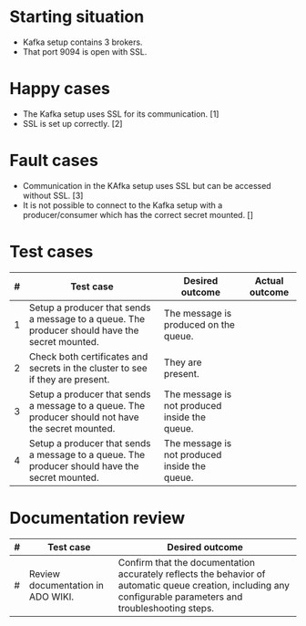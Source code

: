 # Starting situation
- Kafka setup contains 3 brokers. 
- That port 9094 is open with SSL.

# Happy cases
- The Kafka setup uses SSL for its communication. [1]
- SSL is set up correctly. [2]

# Fault cases
- Communication in the KAfka setup uses SSL but can be accessed without SSL. [3]
- It is not possible to connect to the Kafka setup with a producer/consumer which has the correct secret mounted. []

# Test cases
|#|Test case|Desired outcome|Actual outcome|
|---|---|---|---|
| 1 | Setup a producer that sends a message to a queue. The producer should have the secret mounted. | The message is produced on the queue. ||
| 2 | Check both certificates and secrets in the cluster to see if they are present. | They are present. ||
| 3 | Setup a producer that sends a message to a queue. The producer should not have the secret mounted. | The message is not produced inside the queue. ||
| 4 | Setup a producer that sends a message to a queue. The producer should have the secret mounted. | The message is not produced inside the queue. ||

# Documentation review
| # | Test case | Desired outcome |
| --- | --- | --- | 
| # | Review documentation in ADO WIKI. | Confirm that the documentation accurately reflects the behavior of automatic queue creation, including any configurable parameters and troubleshooting steps. | 
